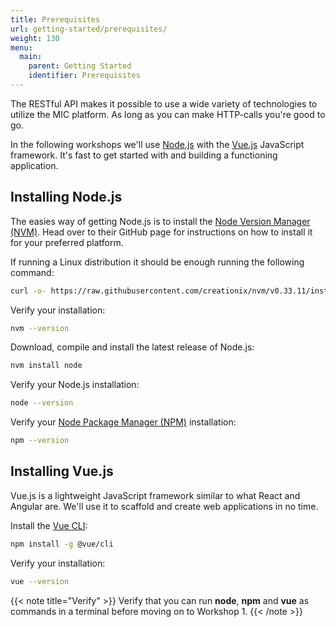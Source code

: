```yaml
---
title: Prerequisites
url: getting-started/prerequisites/
weight: 130
menu:
  main:
    parent: Getting Started
    identifier: Prerequisites
---
```


The RESTful API makes it possible to use a wide variety of technologies to utilize the MIC platform. As long as you can make HTTP-calls you're good to go.

In the following workshops we'll use [Node.js](https://nodejs.org/) with the [Vue.js](https://vuejs.org/) JavaScript framework. It's fast to get started with and building a functioning application.

## Installing Node.js

The easies way of getting Node.js is to install the [Node Version Manager (NVM)](https://github.com/creationix/nvm). Head over to their GitHub page for instructions on how to install it for your preferred platform.

If running a Linux distribution it should be enough running the following command:

```sh
curl -o- https://raw.githubusercontent.com/creationix/nvm/v0.33.11/install.sh | bash
```

Verify your installation:

```sh
nvm --version
```

Download, compile and install the latest release of Node.js:

```sh
nvm install node
```

Verify your Node.js installation:

```sh
node --version
```

Verify your [Node Package Manager (NPM)](https://www.npmjs.com/) installation:

```sh
npm --version
```

## Installing Vue.js

Vue.js is a lightweight JavaScript framework similar to what React and Angular are. We'll use it to scaffold and create web applications in no time.

Install the [Vue CLI](https://cli.vuejs.org/guide/installation.html):

```sh
npm install -g @vue/cli
```

Verify your installation:

```sh
vue --version
```

{{< note title="Verify" >}}
Verify that you can run **node**, **npm** and **vue** as commands in a terminal before moving on to Workshop 1.
{{< /note >}}
